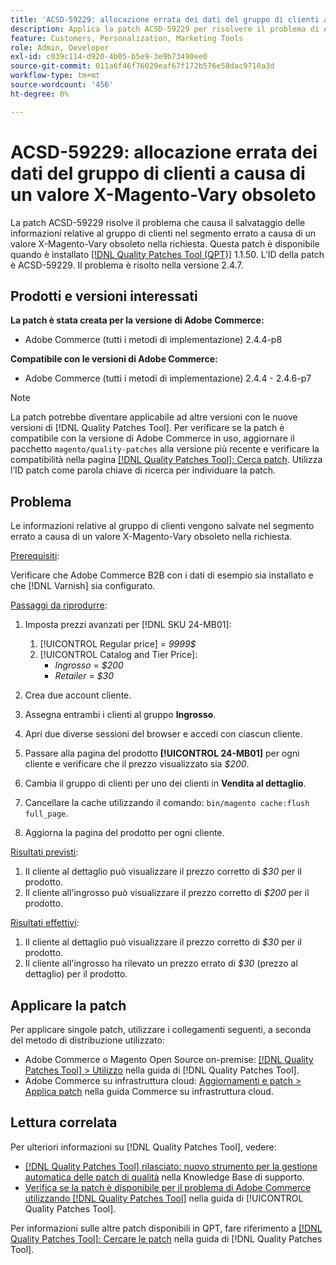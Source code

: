 ```yaml
---
title: 'ACSD-59229: allocazione errata dei dati del gruppo di clienti a causa di un valore X-Magento-Vary obsoleto'
description: Applica la patch ACSD-59229 per risolvere il problema di Adobe Commerce per cui le informazioni relative al gruppo di clienti vengono salvate nel segmento errato a causa di un valore X-Magento-Vary obsoleto nella richiesta.
feature: Customers, Personalization, Marketing Tools
role: Admin, Developer
exl-id: c039c114-d920-4b05-b5e9-3e9b73490ee0
source-git-commit: 011a6f46f76029eaf67f172b576e58dac9710a3d
workflow-type: tm+mt
source-wordcount: '456'
ht-degree: 0%

---
```


# ACSD-59229: allocazione errata dei dati del gruppo di clienti a causa di un valore X-Magento-Vary obsoleto

La patch ACSD-59229 risolve il problema che causa il salvataggio delle informazioni relative al gruppo di clienti nel segmento errato a causa di un valore X-Magento-Vary obsoleto nella richiesta. Questa patch è disponibile quando è installato [[!DNL Quality Patches Tool (QPT)]](https://experienceleague.adobe.com/en/docs/commerce-operations/tools/quality-patches-tool/quality-patches-tool-to-self-serve-quality-patches) 1.1.50. L’ID della patch è ACSD-59229. Il problema è risolto nella versione 2.4.7.

## Prodotti e versioni interessati

**La patch è stata creata per la versione di Adobe Commerce:**

* Adobe Commerce (tutti i metodi di implementazione) 2.4.4-p8

**Compatibile con le versioni di Adobe Commerce:**

* Adobe Commerce (tutti i metodi di implementazione) 2.4.4 - 2.4.6-p7

>[!NOTE]
>
>La patch potrebbe diventare applicabile ad altre versioni con le nuove versioni di [!DNL Quality Patches Tool]. Per verificare se la patch è compatibile con la versione di Adobe Commerce in uso, aggiornare il pacchetto `magento/quality-patches` alla versione più recente e verificare la compatibilità nella pagina [[!DNL Quality Patches Tool]: Cerca patch](https://experienceleague.adobe.com/tools/commerce-quality-patches/index.html). Utilizza l’ID patch come parola chiave di ricerca per individuare la patch.

## Problema

Le informazioni relative al gruppo di clienti vengono salvate nel segmento errato a causa di un valore X-Magento-Vary obsoleto nella richiesta.

<u>Prerequisiti</u>:

Verificare che Adobe Commerce B2B con i dati di esempio sia installato e che [!DNL Varnish] sia configurato.

<u>Passaggi da riprodurre</u>:

1. Imposta prezzi avanzati per [!DNL SKU 24-MB01]:
   1. [!UICONTROL Regular price] = *9999$*
   1. [!UICONTROL Catalog and Tier Price]:
      * *Ingrosso* = *$200*
      * *Retailer* = *$30*

1. Crea due account cliente.
1. Assegna entrambi i clienti al gruppo **Ingrosso**.
1. Apri due diverse sessioni del browser e accedi con ciascun cliente.
1. Passare alla pagina del prodotto **[!UICONTROL 24-MB01]** per ogni cliente e verificare che il prezzo visualizzato sia *$200*.
1. Cambia il gruppo di clienti per uno dei clienti in **Vendita al dettaglio**.
1. Cancellare la cache utilizzando il comando: `bin/magento cache:flush full_page`.
1. Aggiorna la pagina del prodotto per ogni cliente.

<u>Risultati previsti</u>:

1. Il cliente al dettaglio può visualizzare il prezzo corretto di *$30* per il prodotto.
1. Il cliente all&#39;ingrosso può visualizzare il prezzo corretto di *$200* per il prodotto.

<u>Risultati effettivi</u>:

1. Il cliente al dettaglio può visualizzare il prezzo corretto di *$30* per il prodotto.
1. Il cliente all&#39;ingrosso ha rilevato un prezzo errato di *$30* (prezzo al dettaglio) per il prodotto.

## Applicare la patch

Per applicare singole patch, utilizzare i collegamenti seguenti, a seconda del metodo di distribuzione utilizzato:

* Adobe Commerce o Magento Open Source on-premise: [[!DNL Quality Patches Tool] > Utilizzo](/help/tools/quality-patches-tool/usage.md) nella guida di [!DNL Quality Patches Tool].
* Adobe Commerce su infrastruttura cloud: [Aggiornamenti e patch > Applica patch](https://experienceleague.adobe.com/docs/commerce-cloud-service/user-guide/develop/upgrade/apply-patches.html) nella guida Commerce su infrastruttura cloud.

## Lettura correlata

Per ulteriori informazioni su [!DNL Quality Patches Tool], vedere:

* [[!DNL Quality Patches Tool] rilasciato: nuovo strumento per la gestione automatica delle patch di qualità](https://experienceleague.adobe.com/en/docs/commerce-operations/tools/quality-patches-tool/quality-patches-tool-to-self-serve-quality-patches) nella Knowledge Base di supporto.
* [Verifica se la patch è disponibile per il problema di Adobe Commerce utilizzando  [!DNL Quality Patches Tool]](/help/tools/quality-patches-tool/patches-available-in-qpt/check-patch-for-magento-issue-with-magento-quality-patches.md) nella guida di [!UICONTROL Quality Patches Tool].


Per informazioni sulle altre patch disponibili in QPT, fare riferimento a [[!DNL Quality Patches Tool]: Cercare le patch](https://experienceleague.adobe.com/tools/commerce-quality-patches/index.html) nella guida di [!DNL Quality Patches Tool].
